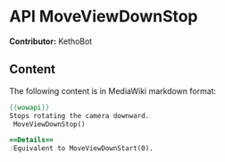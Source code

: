 # API MoveViewDownStop

**Contributor:** KethoBot

## Content

The following content is in MediaWiki markdown format:

```mediawiki
{{wowapi}}
Stops rotating the camera downward.
 MoveViewDownStop()

==Details==
:Equivalent to MoveViewDownStart(0).
```